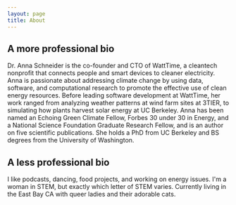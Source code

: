 ```yaml
---
layout: page
title: About 
---
```



## A more professional bio

Dr. Anna Schneider is the co-founder and CTO of WattTime, a cleantech nonprofit that connects people and smart devices to cleaner electricity. Anna is passionate about addressing climate change by using data, software, and computational research to promote the effective use of clean energy resources. Before leading software development at WattTime, her work ranged from analyzing weather patterns at wind farm sites at 3TIER, to simulating how plants harvest solar energy at UC Berkeley. Anna has been named an Echoing Green Climate Fellow, Forbes 30 under 30 in Energy, and a National Science Foundation Graduate Research Fellow, and is an author on five scientific publications. She holds a PhD from UC Berkeley and BS degrees from the University of Washington.

## A less professional bio

I like podcasts, dancing, food projects, and working on energy issues. I'm a woman in STEM, but exactly which letter of STEM varies. Currently living in the East Bay CA with queer ladies and their adorable cats.

